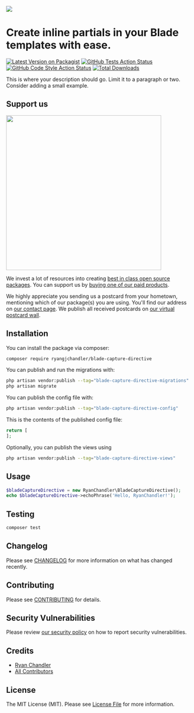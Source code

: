 
[<img src="https://github-ads.s3.eu-central-1.amazonaws.com/support-ukraine.svg?t=1" />](https://supportukrainenow.org)

# Create inline partials in your Blade templates with ease.

[![Latest Version on Packagist](https://img.shields.io/packagist/v/ryangjchandler/blade-capture-directive.svg?style=flat-square)](https://packagist.org/packages/ryangjchandler/blade-capture-directive)
[![GitHub Tests Action Status](https://img.shields.io/github/workflow/status/ryangjchandler/blade-capture-directive/run-tests?label=tests)](https://github.com/ryangjchandler/blade-capture-directive/actions?query=workflow%3Arun-tests+branch%3Amain)
[![GitHub Code Style Action Status](https://img.shields.io/github/workflow/status/ryangjchandler/blade-capture-directive/Check%20&%20fix%20styling?label=code%20style)](https://github.com/ryangjchandler/blade-capture-directive/actions?query=workflow%3A"Check+%26+fix+styling"+branch%3Amain)
[![Total Downloads](https://img.shields.io/packagist/dt/ryangjchandler/blade-capture-directive.svg?style=flat-square)](https://packagist.org/packages/ryangjchandler/blade-capture-directive)

This is where your description should go. Limit it to a paragraph or two. Consider adding a small example.

## Support us

[<img src="https://github-ads.s3.eu-central-1.amazonaws.com/blade-capture-directive.jpg?t=1" width="419px" />](https://spatie.be/github-ad-click/blade-capture-directive)

We invest a lot of resources into creating [best in class open source packages](https://spatie.be/open-source). You can support us by [buying one of our paid products](https://spatie.be/open-source/support-us).

We highly appreciate you sending us a postcard from your hometown, mentioning which of our package(s) you are using. You'll find our address on [our contact page](https://spatie.be/about-us). We publish all received postcards on [our virtual postcard wall](https://spatie.be/open-source/postcards).

## Installation

You can install the package via composer:

```bash
composer require ryangjchandler/blade-capture-directive
```

You can publish and run the migrations with:

```bash
php artisan vendor:publish --tag="blade-capture-directive-migrations"
php artisan migrate
```

You can publish the config file with:

```bash
php artisan vendor:publish --tag="blade-capture-directive-config"
```

This is the contents of the published config file:

```php
return [
];
```

Optionally, you can publish the views using

```bash
php artisan vendor:publish --tag="blade-capture-directive-views"
```

## Usage

```php
$bladeCaptureDirective = new RyanChandler\BladeCaptureDirective();
echo $bladeCaptureDirective->echoPhrase('Hello, RyanChandler!');
```

## Testing

```bash
composer test
```

## Changelog

Please see [CHANGELOG](CHANGELOG.md) for more information on what has changed recently.

## Contributing

Please see [CONTRIBUTING](.github/CONTRIBUTING.md) for details.

## Security Vulnerabilities

Please review [our security policy](../../security/policy) on how to report security vulnerabilities.

## Credits

- [Ryan Chandler](https://github.com/ryangjchandler)
- [All Contributors](../../contributors)

## License

The MIT License (MIT). Please see [License File](LICENSE.md) for more information.

